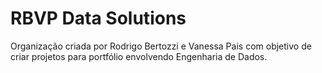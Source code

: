 # RBVP Data Solutions

Organização criada por Rodrigo Bertozzi e Vanessa Pais com objetivo de criar projetos para portfólio envolvendo Engenharia de Dados.
